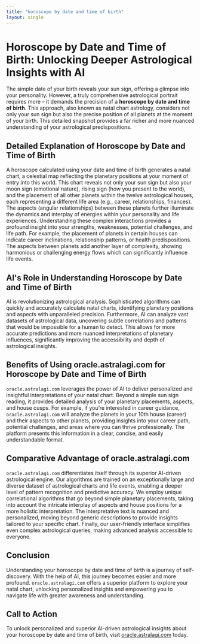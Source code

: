 ```yaml
---
title: "horoscope by date and time of birth"
layout: single
---
```


# Horoscope by Date and Time of Birth: Unlocking Deeper Astrological Insights with AI

The simple date of your birth reveals your sun sign, offering a glimpse into your personality. However, a truly comprehensive astrological portrait requires more – it demands the precision of a **horoscope by date and time of birth**. This approach, also known as natal chart astrology, considers not only your sun sign but also the precise position of all planets at the moment of your birth. This detailed snapshot provides a far richer and more nuanced understanding of your astrological predispositions.

## Detailed Explanation of Horoscope by Date and Time of Birth

A horoscope calculated using your date and time of birth generates a natal chart, a celestial map reflecting the planetary positions at your moment of entry into this world.  This chart reveals not only your sun sign but also your moon sign (emotional nature), rising sign (how you present to the world), and the placement of all other planets within the twelve astrological houses, each representing a different life area (e.g., career, relationships, finances).  The aspects (angular relationships) between these planets further illuminate the dynamics and interplay of energies within your personality and life experiences.  Understanding these complex interactions provides a profound insight into your strengths, weaknesses, potential challenges, and life path.  For example, the placement of planets in certain houses can indicate career inclinations, relationship patterns, or health predispositions.  The aspects between planets add another layer of complexity, showing harmonious or challenging energy flows which can significantly influence life events.

## AI's Role in Understanding Horoscope by Date and Time of Birth

AI is revolutionizing astrological analysis.  Sophisticated algorithms can quickly and accurately calculate natal charts, identifying planetary positions and aspects with unparalleled precision.  Furthermore, AI can analyze vast datasets of astrological data, uncovering subtle correlations and patterns that would be impossible for a human to detect.  This allows for more accurate predictions and more nuanced interpretations of planetary influences, significantly improving the accessibility and depth of astrological insights.

## Benefits of Using oracle.astralagi.com for Horoscope by Date and Time of Birth

`oracle.astralagi.com` leverages the power of AI to deliver personalized and insightful interpretations of your natal chart.  Beyond a simple sun sign reading, it provides detailed analysis of your planetary placements, aspects, and house cusps.  For example, if you’re interested in career guidance, `oracle.astralagi.com` will analyze the planets in your 10th house (career) and their aspects to other planets, providing insights into your career path, potential challenges, and areas where you can thrive professionally.  The platform presents this information in a clear, concise, and easily understandable format.

## Comparative Advantage of oracle.astralagi.com

`oracle.astralagi.com` differentiates itself through its superior AI-driven astrological engine.  Our algorithms are trained on an exceptionally large and diverse dataset of astrological charts and life events, enabling a deeper level of pattern recognition and predictive accuracy. We employ unique correlational algorithms that go beyond simple planetary placements, taking into account the intricate interplay of aspects and house positions for a more holistic interpretation.  The interpretative text is nuanced and personalized, moving beyond generic descriptions to provide insights tailored to your specific chart.  Finally, our user-friendly interface simplifies even complex astrological queries, making advanced analysis accessible to everyone.

## Conclusion

Understanding your horoscope by date and time of birth is a journey of self-discovery.  With the help of AI, this journey becomes easier and more profound. `oracle.astralagi.com` offers a superior platform to explore your natal chart, unlocking personalized insights and empowering you to navigate life with greater awareness and understanding.


## Call to Action

To unlock personalized and superior AI-driven astrological insights about your horoscope by date and time of birth, visit [oracle.astralagi.com](https://oracle.astralagi.com) today.